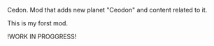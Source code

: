 Cedon.
Mod that adds new planet "Ceodon" and content related to it.

This is my forst mod.

!WORK IN PROGGRESS!